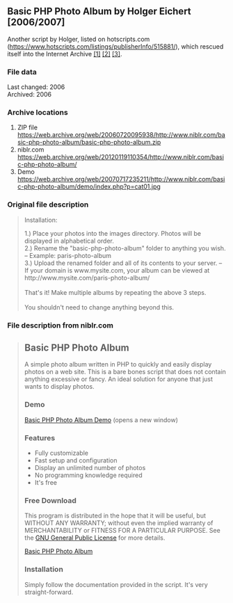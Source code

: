 ##  Basic PHP Photo Album by Holger Eichert [2006/2007]

Another script by Holger, listed on hotscripts<span>.</span>com (https://www.hotscripts.com/listings/publisherInfo/515881/), which rescued itself into the Internet Archive [\[1\]](https://web.archive.org/web/20060720095938/http://www.niblr.com/basic-php-photo-album/basic-php-photo-album.zip) [\[2\]](https://web.archive.org/web/20120119110354/http://www.niblr.com/basic-php-photo-album/) [\[3\]](https://web.archive.org/web/20070717235211/http://www.niblr.com/basic-php-photo-album/demo/index.php?p=cat01.jpg).

### File data
Last changed: 2006<br>
Archived: 2006

### Archive locations
 1. ZIP file<br> https://web.archive.org/web/20060720095938/http://www.niblr.com/basic-php-photo-album/basic-php-photo-album.zip
 2. niblr<span>.</span>com<br> https://web.archive.org/web/20120119110354/http://www.niblr.com/basic-php-photo-album/
 3. Demo<br>
 https://web.archive.org/web/20070717235211/http://www.niblr.com/basic-php-photo-album/demo/index.php?p=cat01.jpg

### Original file description

>Installation:
>
 >1.) Place your photos into the images directory. Photos will be displayed in alphabetical order.<br>
 2.) Rename the "basic-php-photo-album" folder to anything you wish. – Example: paris-photo-album<br>
3.) Upload the renamed folder and all of its contents to your server.
 – If your domain is www<span>.</span>mysite<span>.</span>com, your album can be viewed at http<span>:</span>//www<span>.</span>mysite<span>.</span>com/paris-photo-album/<br><br>
That's it! Make multiple albums by repeating the above 3 steps.
<br><br>You shouldn't need to change anything beyond this.

### File description from niblr<span>.</span>com

>## Basic PHP Photo Album
>
>A simple photo album written in PHP to quickly and easily display photos on a web site. This is a bare bones script that does not contain anything excessive or fancy. An ideal solution for anyone that just wants to display photos.
>
>### Demo
>
>[Basic PHP Photo Album Demo](https://web.archive.org/web/20070717235211/http://www.niblr.com/basic-php-photo-album/demo/index.php?p=cat01.jpg)  (opens a new window)
>
>### Features
>
>-   Fully customizable
>-   Fast setup and configuration
>-   Display an unlimited number of photos
>-   No programming knowledge required
>-   It's free
>
>### Free Download
>
>This program is distributed in the hope that it will be useful, but WITHOUT ANY WARRANTY; without even the implied warranty of MERCHANTABILITY or FITNESS FOR A PARTICULAR PURPOSE. See the  [GNU General Public License](http://www.gnu.org/copyleft/gpl.html)  for more details.
>
>[Basic PHP Photo Album](https://web.archive.org/web/20060720095938/http://www.niblr.com/basic-php-photo-album/basic-php-photo-album.zip)
>
>### Installation
>
>Simply follow the documentation provided in the script. It's very straight-forward.
